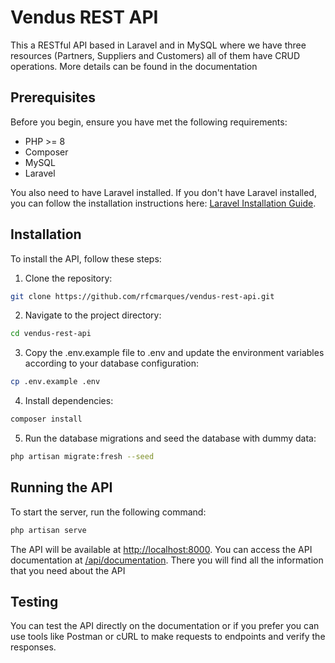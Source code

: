 # Vendus REST API

This a RESTful API based in Laravel and in MySQL where we have three resources (Partners, Suppliers and Customers) all of them have CRUD operations. More details can be found in the documentation

## Prerequisites
Before you begin, ensure you have met the following requirements:

- PHP >= 8
- Composer
- MySQL
- Laravel

You also need to have Laravel installed. If you don't have Laravel installed, you can follow the installation instructions here: [Laravel Installation Guide](https://laravel.com/docs/11.x/installation).

## Installation

To install the API, follow these steps:

1. Clone the repository:

``` bash
git clone https://github.com/rfcmarques/vendus-rest-api.git
```

2. Navigate to the project directory:

``` bash
cd vendus-rest-api
```

3. Copy the .env.example file to .env and update the environment variables according to your database configuration:

``` bash
cp .env.example .env
```

4. Install dependencies:

``` bash
composer install
```

5. Run the database migrations and seed the database with dummy data:

``` bash
php artisan migrate:fresh --seed
```

## Running the API
To start the server, run the following command:

``` bash
php artisan serve
```

The API will be available at [http://localhost:8000](http://localhost:8000). You can access the API documentation at [/api/documentation](http://localhost:8000/api/documentation). There you will find all the information that you need about the API

## Testing
You can test the API directly on the documentation or if you prefer you can use tools like Postman or cURL to make requests to endpoints and verify the responses.
